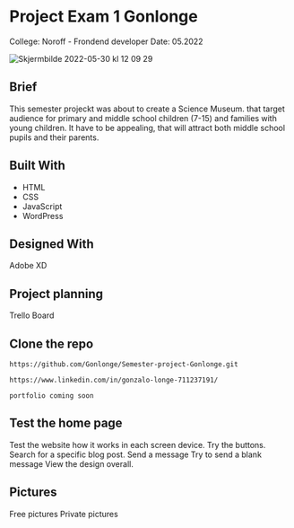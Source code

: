 # Project Exam 1 Gonlonge


College: Noroff - Frondend developer
Date: 05.2022

![Skjermbilde 2022-05-30 kl  12 09 29](https://user-images.githubusercontent.com/89197537/170970427-cb490af5-59e2-4353-8616-5da69c6253e0.png)

## Brief
This semester projeckt was about to create a Science Museum. that target audience for primary and middle school children (7-15) and families with young children. It have to be appealing, that will attract both middle school pupils and their parents.


## Built With

- HTML
- CSS
- JavaScript
- WordPress

## Designed With

Adobe XD

## Project planning

Trello Board

## Clone the repo

```
https://github.com/Gonlonge/Semester-project-Gonlonge.git
```

```
https://www.linkedin.com/in/gonzalo-longe-711237191/
```

```portfolio coming soon```

## Test the home page

Test the website how it works in each screen device.
Try the buttons.
Search for a specific blog post.
Send a message
Try to send a blank message
View the design overall.


## Pictures

Free pictures
Private pictures
